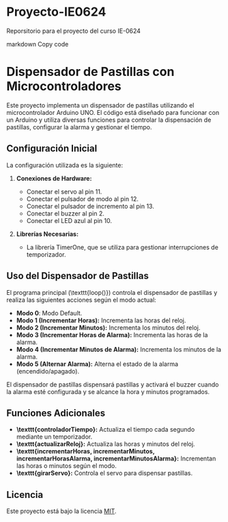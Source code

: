 # Proyecto-IE0624
Reporsitorio para el proyecto del curso IE-0624

markdown
Copy code
# Dispensador de Pastillas con Microcontroladores

Este proyecto implementa un dispensador de pastillas utilizando el microcontrolador Arduino UNO. El código está diseñado para funcionar con un Arduino y utiliza diversas funciones para controlar la dispensación de pastillas, configurar la alarma y gestionar el tiempo.

## Configuración Inicial

La configuración utilizada es la siguiente:

1. **Conexiones de Hardware:**
   - Conectar el servo al pin 11.
   - Conectar el pulsador de modo al pin 12.
   - Conectar el pulsador de incremento al pin 13.
   - Conectar el buzzer al pin 2.
   - Conectar el LED azul al pin 10.

2. **Librerías Necesarias:**
   - La librería TimerOne, que se utiliza para gestionar interrupciones de temporizador.

## Uso del Dispensador de Pastillas

El programa principal (\texttt{loop()}) controla el dispensador de pastillas y realiza las siguientes acciones según el modo actual:
- **Modo 0**: Modo Default.
- **Modo 1 (Incrementar Horas):** Incrementa las horas del reloj.
- **Modo 2 (Incrementar Minutos):** Incrementa los minutos del reloj.
- **Modo 3 (Incrementar Horas de Alarma):** Incrementa las horas de la alarma.
- **Modo 4 (Incrementar Minutos de Alarma):** Incrementa los minutos de la alarma.
- **Modo 5 (Alternar Alarma):** Alterna el estado de la alarma (encendido/apagado).

El dispensador de pastillas dispensará pastillas y activará el buzzer cuando la alarma esté configurada y se alcance la hora y minutos programados.

## Funciones Adicionales

- **\texttt{controladorTiempo}:** Actualiza el tiempo cada segundo mediante un temporizador.
- **\texttt{actualizarReloj}:** Actualiza las horas y minutos del reloj.
- **\texttt{incrementarHoras, incrementarMinutos, incrementarHorasAlarma, incrementarMinutosAlarma}:** Incrementan las horas o minutos según el modo.
- **\texttt{girarServo}:** Controla el servo para dispensar pastillas.



## Licencia

Este proyecto está bajo la licencia [MIT](LICENSE).
